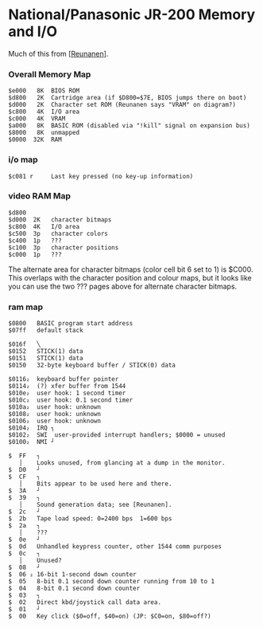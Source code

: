 National/Panasonic JR-200 Memory and I/O
========================================

Much of this from [[Reunanen]].

### Overall Memory Map

    $e000   8K  BIOS ROM
    $d800   2K  Cartridge area (if $D800=$7E, BIOS jumps there on boot)
    $d000   2K  Character set ROM (Reunanen says "VRAM" on diagram?)
    $c800   4K  I/O area
    $c000   4K  VRAM
    $a000   8K  BASIC ROM (disabled via "!kill" signal on expansion bus)
    $8000   8K  unmapped
    $0000  32K  RAM

### i/o map

    $c081 r     Last key pressed (no key-up information)

### video RAM Map

    $d800
    $d000  2K   character bitmaps
    $c800  4K   I/O area
    $c500  3p   character colors
    $c400  1p   ???
    $c100  3p   character positions
    $c000  1p   ???

The alternate area for character bitmaps (color cell bit 6 set to 1) is
$C000. This overlaps with the character position and colour maps, but it
looks like you can use the two ??? pages above for alternate character
bitmaps.

### ram map

    $0800   BASIC program start address
    $07ff   default stack

    $016f   ╲
    $0152   STICK(1) data
    $0151   STICK(1) data
    $0150   32-byte keyboard buffer / STICK(0) data

    $0116₂  keyboard buffer pointer
    $0114₂  (?) xfer buffer from 1544
    $010e₂  user hook: 1 second timer
    $010c₂  user hook: 0.1 second timer
    $010a₂  user hook: unknown
    $0108₂  user hook: unknown
    $0106₂  user hook: unknown
    $0104₂  IRQ ┐
    $0102₂  SWI  user-provided interrupt handlers; $0000 = unused
    $0100₂  NMI ┘

    $  FF   ┐
       │    Looks unused, from glancing at a dump in the monitor.
    $  D0   ┘
    $  CF   ┐
       │    Bits appear to be used here and there.
    $  3A   ┘
    $  39   ┐
       │    Sound generation data; see [Reunanen].
    $  2c   ┘
    $  2b   Tape load speed: 0=2400 bps  1=600 bps
    $  2a   ┐
       │    ???
    $  0e   ┘
    $  0d   Unhandled keypress counter, other 1544 comm purposes
    $  0c   ┐
       │    Unused?
    $  08   ┘
    $  06 ₂ 16-bit 1-second down counter
    $  05   8-bit 0.1 second down counter running from 10 to 1
    $  04   8-bit 0.1 second down counter
    $  03   ┐
    $  02   Direct kbd/joystick call data area.
    $  01   ┘
    $  00   Key click ($0=off, $40=on) (JP: $C0=on, $80=off?)



<!-------------------------------------------------------------------->
[Reunanen]: http://www.kameli.net/marq/?page_id=1270

